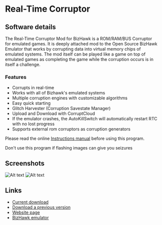 # Real-Time Corruptor

## Software details

The Real-Time Corruptor Mod for BizHawk is a ROM/RAM/BUS Corruptor for emulated games. It is deeply attached mod to the Open Source BizHawk Emulator that works by corrupting data into virtual memory chips of emulated systems. The mod itself can be played like a game on top of emulated games as completing the game while the corruption occurs is in itself a challenge. 

### Features

- Corrupts in real-time
- Works with all of Bizhawk's emulated systems
- Multiple corruption engines with customizable algorithms
- Easy quick starting
- Glitch Harvester (Corruption Savestate Manager)
- Upload and Download with CorruptCloud
- If the emulator crashes, the AutoKillSwitch will automatically restart RTC with no lost progress
- Supports external rom corruptors as corruption generators

Please read the online [Instructions manual](https://docs.google.com/document/d/1Q3GhhsNBlmzgco8UpSHrViq_MFBg6p6S0ycl8rm_r0I/edit?usp=sharing)
before using this program.

Don't use this program if flashing images can give you seizures

## Screenshots

![Alt text](http://www.redscientist.com/software/rtc/rtc1.jpg)
![Alt text](http://www.redscientist.com/software/rtc/rtc2.jpg)

## Links

* [Current download](http://redscientist.com/software/rtc/releases/RTC078.zip)
* [Download a previous version](http://redscientist.com/software/rtc/releases/)
* [Website page](http://www.redscientist.com/)
* [BizHawk emulator](https://github.com/TASVideos/BizHawk)

